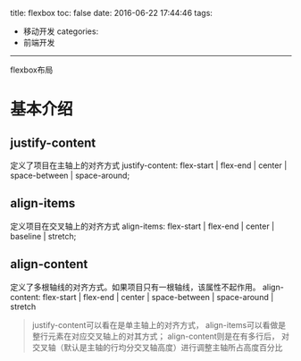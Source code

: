 title: flexbox
toc: false
date: 2016-06-22 17:44:46
tags:
  - 移动开发
categories:
  - 前端开发
---

flexbox布局
<!--more  -->

# 基本介绍

## justify-content
定义了项目在主轴上的对齐方式
justify-content: flex-start | flex-end | center | space-between | space-around;

## align-items
定义项目在交叉轴上的对齐方式
align-items: flex-start | flex-end | center | baseline | stretch;

## align-content
定义了多根轴线的对齐方式。如果项目只有一根轴线，该属性不起作用。
align-content: flex-start | flex-end | center | space-between | space-around | stretch
>justify-content可以看在是单主轴上的对齐方式， align-items可以看做是整行元素在对应交叉轴上的对其方式；  align-content则是在有多行后， 对交叉轴（默认是主轴的行均分交叉轴高度）进行调整主轴所占高度百分比
